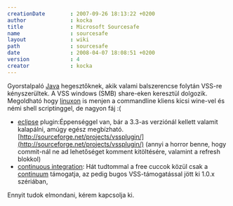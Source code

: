 ```yaml
---
creationDate        : 2007-09-26 18:13:22 +0200 
author              : kocka 
title               : Microsoft Sourcesafe 
name                : sourcesafe 
layout              : wiki 
path                : sourcesafe 
date                : 2008-04-07 18:08:51 +0200 
version             : 4 
creator             : kocka 
---
```

Gyorstalpaló [Java](java.html) hegesztőknek, akik valami balszerencse folytán VSS-re kényszerültek. A VSS windows (SMB) share-eken keresztül dolgozik. Megoldható hogy [linuxon](Missing.html) is menjen a commandline kliens kicsi wine-vel és némi shell scriptinggel, de nagyon fáj :(

*   [eclipse](Eclipse.html) plugin:Éppenséggel van, bár a 3.3-as verziónál kellett valamit kalapálni, amúgy egész megbízható. [http://sourceforge.net/projects/vssplugin/](http://sourceforge.net/projects/vssplugin/) (annyi a horror benne, hogy commit-nál ne ad lehetőséget komment kitöltésére, valamint a refresh blokkol)
*   [continuous integration](Continuous%20Integration.html): Hát tudtommal a free cuccok közül csak a [continuum](continuum.html) támogatja, az pedig bugos VSS-támogatással jött ki 1.0.x szériában, 

Ennyit tudok elmondani, kérem kapcsolja ki.


